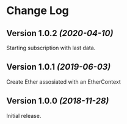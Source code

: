 Change Log
==========

Version 1.0.2 *(2020-04-10)*
----------------------------

Starting subscription with last data.


Version 1.0.1 *(2019-06-03)*
----------------------------

Create Ether assosiated with an EtherContext

Version 1.0.0 *(2018-11-28)*
----------------------------

Initial release. 
